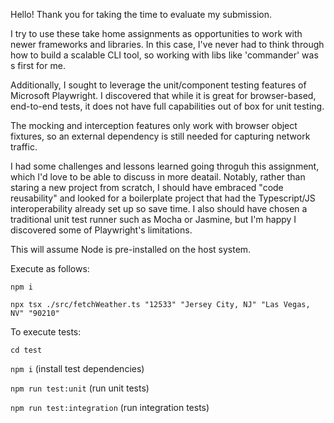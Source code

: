 Hello! Thank you for taking the time to evaluate my submission. 

I try to use these take home assignments as opportunities to work with newer frameworks and libraries. In this case, 
I've never had to think through how to build a scalable CLI tool, so working with libs like 'commander' was s first for me.

Additionally, I sought to leverage the unit/component testing features of Microsoft Playwright. I discovered that while 
it is great for browser-based, end-to-end tests, it does not have full capabilities out of box for unit testing. 

The mocking and interception features only work with browser object fixtures, so an external dependency is still needed 
for capturing network traffic. 

I had some challenges and lessons learned going throguh this assignment, which I'd love to be able to discuss in more 
deatail. Notably, rather than staring a new project from scratch, I should have embraced "code reusability" and looked 
for a boilerplate project that had the Typescript/JS interoperability already set up so save time. I also should have 
chosen a traditional unit test runner such as Mocha or Jasmine, but I'm happy I discovered some of Playwright's limitations.


This will assume Node is pre-installed on the host system. 

Execute as follows: 

`npm i`

`npx tsx ./src/fetchWeather.ts "12533" "Jersey City, NJ" "Las Vegas, NV" "90210"`

To execute tests: 

`cd test`

`npm i` (install test dependencies)

`npm run test:unit` (run unit tests)

`npm run test:integration` (run integration tests)
